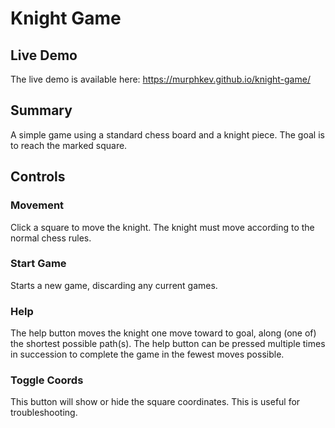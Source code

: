 # Knight Game

## Live Demo
The live demo is available here: https://murphkev.github.io/knight-game/

## Summary
A simple game using a standard chess board and a knight piece. The goal is to reach the marked square.

## Controls
### Movement
Click a square to move the knight. The knight must move according to the normal chess rules.

### Start Game
Starts a new game, discarding any current games.

### Help
The help button moves the knight one move toward to goal, along (one of) the shortest possible path(s).
The help button can be pressed multiple times in succession to complete the game in the fewest moves possible.

### Toggle Coords
This button will show or hide the square coordinates. This is useful for troubleshooting.